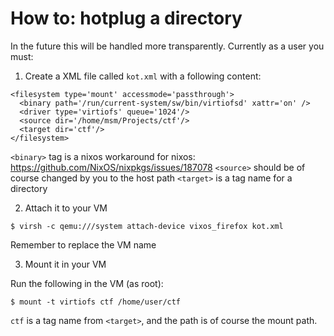 # How to: hotplug a directory

In the future this will be handled more transparently.
Currently as a user you must:

1. Create a XML file called `kot.xml` with a following content:

```
<filesystem type='mount' accessmode='passthrough'>
  <binary path='/run/current-system/sw/bin/virtiofsd' xattr='on' />
  <driver type='virtiofs' queue='1024'/>
  <source dir='/home/msm/Projects/ctf'/>
  <target dir='ctf'/>
</filesystem>
```

`<binary>` tag is a nixos workaround for nixos: https://github.com/NixOS/nixpkgs/issues/187078
`<source>` should be of course changed by you to the host path
`<target>` is a tag name for a directory

2. Attach it to your VM

```
$ virsh -c qemu:///system attach-device vixos_firefox kot.xml
```

Remember to replace the VM name

3. Mount it in your VM

Run the following in the VM (as root):
```
$ mount -t virtiofs ctf /home/user/ctf
```

`ctf` is a tag name from `<target>`, and the path is of course the mount path.
